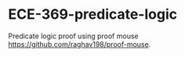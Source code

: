 # ECE-369-predicate-logic
Predicate logic proof using proof mouse https://github.com/raghav198/proof-mouse. 
